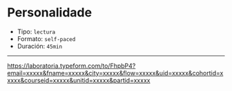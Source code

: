 # Personalidade

* Tipo: `lectura`
* Formato: `self-paced`
* Duración: `45min`

***

https://laboratoria.typeform.com/to/FhpbP4?email=xxxxx&fname=xxxxx&city=xxxxx&flow=xxxxx&uid=xxxxx&cohortid=xxxxx&courseid=xxxxx&unitid=xxxxx&partid=xxxxx

